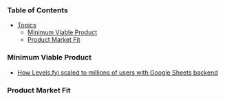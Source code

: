 ### Table of Contents

  - [Topics](#topics)
    - [Minimum Viable Product](#minimum-viable-product)
    - [Product Market Fit](#product-market-fit)

### Minimum Viable Product
- [How Levels.fyi scaled to millions of users with Google Sheets backend](https://www.levels.fyi/blog/scaling-to-millions-with-google-sheets.html) 

### Product Market Fit
